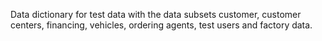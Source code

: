 Data dictionary for test data with the data subsets customer, customer centers, financing, vehicles, ordering agents, test users and factory data. 
  
